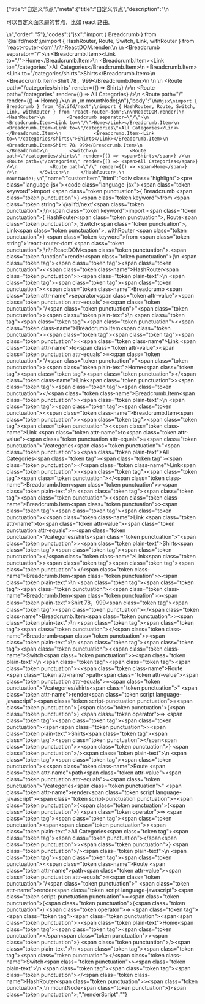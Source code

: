 {"title":"自定义节点","meta":{"title":"自定义节点","description":"\n<p>可以自定义面包屑的节点，比如 react 路由。</p>\n","order":"5"},"codes":{"jsx":"import { Breadcrumb } from '@alifd/next';\nimport { HashRouter, Route, Switch, Link, withRouter } from 'react-router-dom';\n\nReactDOM.render(\n    <HashRouter>\n        <Breadcrumb separator=\"/\">\n            <Breadcrumb.Item><Link to=\"/\">Home</Link></Breadcrumb.Item>\n            <Breadcrumb.Item><Link to=\"/categories\">All Categories</Link></Breadcrumb.Item>\n            <Breadcrumb.Item><Link to=\"/categories/shirts\">Shirts</Link></Breadcrumb.Item>\n            <Breadcrumb.Item>Shirt 78，999</Breadcrumb.Item>\n        </Breadcrumb>\n        <Switch>\n            <Route path=\"/categories/shirts\" render={() => <span>Shirts</span>} />\n            <Route path=\"/categories\" render={() => <span>All Categories</span>} />\n            <Route path=\"/\" render={() => <span>Home</span>} />\n        </Switch>\n    </HashRouter>,\n    mountNode);\n"},"body":"\n\n````jsx\nimport { Breadcrumb } from '@alifd/next';\nimport { HashRouter, Route, Switch, Link, withRouter } from 'react-router-dom';\n\nReactDOM.render(\n    <HashRouter>\n        <Breadcrumb separator=\"/\">\n            <Breadcrumb.Item><Link to=\"/\">Home</Link></Breadcrumb.Item>\n            <Breadcrumb.Item><Link to=\"/categories\">All Categories</Link></Breadcrumb.Item>\n            <Breadcrumb.Item><Link to=\"/categories/shirts\">Shirts</Link></Breadcrumb.Item>\n            <Breadcrumb.Item>Shirt 78，999</Breadcrumb.Item>\n        </Breadcrumb>\n        <Switch>\n            <Route path=\"/categories/shirts\" render={() => <span>Shirts</span>} />\n            <Route path=\"/categories\" render={() => <span>All Categories</span>} />\n            <Route path=\"/\" render={() => <span>Home</span>} />\n        </Switch>\n    </HashRouter>,\n    mountNode);\n````","name":"customItem","html":"<script>(function(){'use strict';\n\nvar _next = require('@alifd/next');\n\nvar _reactRouterDom = require('react-router-dom');\n\nReactDOM.render(React.createElement(\n    _reactRouterDom.HashRouter,\n    null,\n    React.createElement(\n        _next.Breadcrumb,\n        { separator: '/' },\n        React.createElement(\n            _next.Breadcrumb.Item,\n            null,\n            React.createElement(\n                _reactRouterDom.Link,\n                { to: '/' },\n                'Home'\n            )\n        ),\n        React.createElement(\n            _next.Breadcrumb.Item,\n            null,\n            React.createElement(\n                _reactRouterDom.Link,\n                { to: '/categories' },\n                'All Categories'\n            )\n        ),\n        React.createElement(\n            _next.Breadcrumb.Item,\n            null,\n            React.createElement(\n                _reactRouterDom.Link,\n                { to: '/categories/shirts' },\n                'Shirts'\n            )\n        ),\n        React.createElement(\n            _next.Breadcrumb.Item,\n            null,\n            'Shirt 78\\uFF0C999'\n        )\n    ),\n    React.createElement(\n        _reactRouterDom.Switch,\n        null,\n        React.createElement(_reactRouterDom.Route, { path: '/categories/shirts', render: function render() {\n                return React.createElement(\n                    'span',\n                    null,\n                    'Shirts'\n                );\n            } }),\n        React.createElement(_reactRouterDom.Route, { path: '/categories', render: function render() {\n                return React.createElement(\n                    'span',\n                    null,\n                    'All Categories'\n                );\n            } }),\n        React.createElement(_reactRouterDom.Route, { path: '/', render: function render() {\n                return React.createElement(\n                    'span',\n                    null,\n                    'Home'\n                );\n            } })\n    )\n), mountNode);})()</script><div class=\"highlight\"><pre class=\"language-jsx\"><code class=\"language-jsx\"><span class=\"token keyword\">import</span> <span class=\"token punctuation\">{</span> Breadcrumb <span class=\"token punctuation\">}</span> <span class=\"token keyword\">from</span> <span class=\"token string\">'@alifd/next'</span><span class=\"token punctuation\">;</span>\n<span class=\"token keyword\">import</span> <span class=\"token punctuation\">{</span> HashRouter<span class=\"token punctuation\">,</span> Route<span class=\"token punctuation\">,</span> Switch<span class=\"token punctuation\">,</span> Link<span class=\"token punctuation\">,</span> withRouter <span class=\"token punctuation\">}</span> <span class=\"token keyword\">from</span> <span class=\"token string\">'react-router-dom'</span><span class=\"token punctuation\">;</span>\n\nReactDOM<span class=\"token punctuation\">.</span><span class=\"token function\">render</span><span class=\"token punctuation\">(</span>\n    <span class=\"token tag\"><span class=\"token tag\"><span class=\"token punctuation\">&lt;</span><span class=\"token class-name\">HashRouter</span></span><span class=\"token punctuation\">></span></span><span class=\"token plain-text\">\n        </span><span class=\"token tag\"><span class=\"token tag\"><span class=\"token punctuation\">&lt;</span><span class=\"token class-name\">Breadcrumb</span></span> <span class=\"token attr-name\">separator</span><span class=\"token attr-value\"><span class=\"token punctuation attr-equals\">=</span><span class=\"token punctuation\">\"</span>/<span class=\"token punctuation\">\"</span></span><span class=\"token punctuation\">></span></span><span class=\"token plain-text\">\n            </span><span class=\"token tag\"><span class=\"token tag\"><span class=\"token punctuation\">&lt;</span><span class=\"token class-name\">Breadcrumb.Item</span></span><span class=\"token punctuation\">></span></span><span class=\"token tag\"><span class=\"token tag\"><span class=\"token punctuation\">&lt;</span><span class=\"token class-name\">Link</span></span> <span class=\"token attr-name\">to</span><span class=\"token attr-value\"><span class=\"token punctuation attr-equals\">=</span><span class=\"token punctuation\">\"</span>/<span class=\"token punctuation\">\"</span></span><span class=\"token punctuation\">></span></span><span class=\"token plain-text\">Home</span><span class=\"token tag\"><span class=\"token tag\"><span class=\"token punctuation\">&lt;/</span><span class=\"token class-name\">Link</span></span><span class=\"token punctuation\">></span></span><span class=\"token tag\"><span class=\"token tag\"><span class=\"token punctuation\">&lt;/</span><span class=\"token class-name\">Breadcrumb.Item</span></span><span class=\"token punctuation\">></span></span><span class=\"token plain-text\">\n            </span><span class=\"token tag\"><span class=\"token tag\"><span class=\"token punctuation\">&lt;</span><span class=\"token class-name\">Breadcrumb.Item</span></span><span class=\"token punctuation\">></span></span><span class=\"token tag\"><span class=\"token tag\"><span class=\"token punctuation\">&lt;</span><span class=\"token class-name\">Link</span></span> <span class=\"token attr-name\">to</span><span class=\"token attr-value\"><span class=\"token punctuation attr-equals\">=</span><span class=\"token punctuation\">\"</span>/categories<span class=\"token punctuation\">\"</span></span><span class=\"token punctuation\">></span></span><span class=\"token plain-text\">All Categories</span><span class=\"token tag\"><span class=\"token tag\"><span class=\"token punctuation\">&lt;/</span><span class=\"token class-name\">Link</span></span><span class=\"token punctuation\">></span></span><span class=\"token tag\"><span class=\"token tag\"><span class=\"token punctuation\">&lt;/</span><span class=\"token class-name\">Breadcrumb.Item</span></span><span class=\"token punctuation\">></span></span><span class=\"token plain-text\">\n            </span><span class=\"token tag\"><span class=\"token tag\"><span class=\"token punctuation\">&lt;</span><span class=\"token class-name\">Breadcrumb.Item</span></span><span class=\"token punctuation\">></span></span><span class=\"token tag\"><span class=\"token tag\"><span class=\"token punctuation\">&lt;</span><span class=\"token class-name\">Link</span></span> <span class=\"token attr-name\">to</span><span class=\"token attr-value\"><span class=\"token punctuation attr-equals\">=</span><span class=\"token punctuation\">\"</span>/categories/shirts<span class=\"token punctuation\">\"</span></span><span class=\"token punctuation\">></span></span><span class=\"token plain-text\">Shirts</span><span class=\"token tag\"><span class=\"token tag\"><span class=\"token punctuation\">&lt;/</span><span class=\"token class-name\">Link</span></span><span class=\"token punctuation\">></span></span><span class=\"token tag\"><span class=\"token tag\"><span class=\"token punctuation\">&lt;/</span><span class=\"token class-name\">Breadcrumb.Item</span></span><span class=\"token punctuation\">></span></span><span class=\"token plain-text\">\n            </span><span class=\"token tag\"><span class=\"token tag\"><span class=\"token punctuation\">&lt;</span><span class=\"token class-name\">Breadcrumb.Item</span></span><span class=\"token punctuation\">></span></span><span class=\"token plain-text\">Shirt 78，999</span><span class=\"token tag\"><span class=\"token tag\"><span class=\"token punctuation\">&lt;/</span><span class=\"token class-name\">Breadcrumb.Item</span></span><span class=\"token punctuation\">></span></span><span class=\"token plain-text\">\n        </span><span class=\"token tag\"><span class=\"token tag\"><span class=\"token punctuation\">&lt;/</span><span class=\"token class-name\">Breadcrumb</span></span><span class=\"token punctuation\">></span></span><span class=\"token plain-text\">\n        </span><span class=\"token tag\"><span class=\"token tag\"><span class=\"token punctuation\">&lt;</span><span class=\"token class-name\">Switch</span></span><span class=\"token punctuation\">></span></span><span class=\"token plain-text\">\n            </span><span class=\"token tag\"><span class=\"token tag\"><span class=\"token punctuation\">&lt;</span><span class=\"token class-name\">Route</span></span> <span class=\"token attr-name\">path</span><span class=\"token attr-value\"><span class=\"token punctuation attr-equals\">=</span><span class=\"token punctuation\">\"</span>/categories/shirts<span class=\"token punctuation\">\"</span></span> <span class=\"token attr-name\">render</span><span class=\"token script language-javascript\"><span class=\"token script-punctuation punctuation\">=</span><span class=\"token punctuation\">{</span><span class=\"token punctuation\">(</span><span class=\"token punctuation\">)</span> <span class=\"token operator\">=></span> <span class=\"token tag\"><span class=\"token tag\"><span class=\"token punctuation\">&lt;</span>span</span><span class=\"token punctuation\">></span></span><span class=\"token plain-text\">Shirts</span><span class=\"token tag\"><span class=\"token tag\"><span class=\"token punctuation\">&lt;/</span>span</span><span class=\"token punctuation\">></span></span><span class=\"token punctuation\">}</span></span> <span class=\"token punctuation\">/></span></span><span class=\"token plain-text\">\n            </span><span class=\"token tag\"><span class=\"token tag\"><span class=\"token punctuation\">&lt;</span><span class=\"token class-name\">Route</span></span> <span class=\"token attr-name\">path</span><span class=\"token attr-value\"><span class=\"token punctuation attr-equals\">=</span><span class=\"token punctuation\">\"</span>/categories<span class=\"token punctuation\">\"</span></span> <span class=\"token attr-name\">render</span><span class=\"token script language-javascript\"><span class=\"token script-punctuation punctuation\">=</span><span class=\"token punctuation\">{</span><span class=\"token punctuation\">(</span><span class=\"token punctuation\">)</span> <span class=\"token operator\">=></span> <span class=\"token tag\"><span class=\"token tag\"><span class=\"token punctuation\">&lt;</span>span</span><span class=\"token punctuation\">></span></span><span class=\"token plain-text\">All Categories</span><span class=\"token tag\"><span class=\"token tag\"><span class=\"token punctuation\">&lt;/</span>span</span><span class=\"token punctuation\">></span></span><span class=\"token punctuation\">}</span></span> <span class=\"token punctuation\">/></span></span><span class=\"token plain-text\">\n            </span><span class=\"token tag\"><span class=\"token tag\"><span class=\"token punctuation\">&lt;</span><span class=\"token class-name\">Route</span></span> <span class=\"token attr-name\">path</span><span class=\"token attr-value\"><span class=\"token punctuation attr-equals\">=</span><span class=\"token punctuation\">\"</span>/<span class=\"token punctuation\">\"</span></span> <span class=\"token attr-name\">render</span><span class=\"token script language-javascript\"><span class=\"token script-punctuation punctuation\">=</span><span class=\"token punctuation\">{</span><span class=\"token punctuation\">(</span><span class=\"token punctuation\">)</span> <span class=\"token operator\">=></span> <span class=\"token tag\"><span class=\"token tag\"><span class=\"token punctuation\">&lt;</span>span</span><span class=\"token punctuation\">></span></span><span class=\"token plain-text\">Home</span><span class=\"token tag\"><span class=\"token tag\"><span class=\"token punctuation\">&lt;/</span>span</span><span class=\"token punctuation\">></span></span><span class=\"token punctuation\">}</span></span> <span class=\"token punctuation\">/></span></span><span class=\"token plain-text\">\n        </span><span class=\"token tag\"><span class=\"token tag\"><span class=\"token punctuation\">&lt;/</span><span class=\"token class-name\">Switch</span></span><span class=\"token punctuation\">></span></span><span class=\"token plain-text\">\n    </span><span class=\"token tag\"><span class=\"token tag\"><span class=\"token punctuation\">&lt;/</span><span class=\"token class-name\">HashRouter</span></span><span class=\"token punctuation\">></span></span><span class=\"token punctuation\">,</span>\n    mountNode<span class=\"token punctuation\">)</span><span class=\"token punctuation\">;</span></code></pre></div>","renderScript":"<script>(function(){'use strict';\n\nvar _createClass = function () { function defineProperties(target, props) { for (var i = 0; i < props.length; i++) { var descriptor = props[i]; descriptor.enumerable = descriptor.enumerable || false; descriptor.configurable = true; if (\"value\" in descriptor) descriptor.writable = true; Object.defineProperty(target, descriptor.key, descriptor); } } return function (Constructor, protoProps, staticProps) { if (protoProps) defineProperties(Constructor.prototype, protoProps); if (staticProps) defineProperties(Constructor, staticProps); return Constructor; }; }();\n\nvar _reactLive = require('react-live');\n\nvar _next = require('@alifd/next');\n\nvar _reactRouterDom = require('react-router-dom');\n\nfunction _classCallCheck(instance, Constructor) { if (!(instance instanceof Constructor)) { throw new TypeError(\"Cannot call a class as a function\"); } }\n\nfunction _possibleConstructorReturn(self, call) { if (!self) { throw new ReferenceError(\"this hasn't been initialised - super() hasn't been called\"); } return call && (typeof call === \"object\" || typeof call === \"function\") ? call : self; }\n\nfunction _inherits(subClass, superClass) { if (typeof superClass !== \"function\" && superClass !== null) { throw new TypeError(\"Super expression must either be null or a function, not \" + typeof superClass); } subClass.prototype = Object.create(superClass && superClass.prototype, { constructor: { value: subClass, enumerable: false, writable: true, configurable: true } }); if (superClass) Object.setPrototypeOf ? Object.setPrototypeOf(subClass, superClass) : subClass.__proto__ = superClass; }\n\nwindow.demoNames.push('customItem');\n\n\nwindow.customItemRenderScript = function customItemRenderScript(liveDemo) {\n    var mountNode = document.getElementById('customItem-mount');\n    if (liveDemo === \"false\") {\n        document.getElementById('customItem-body').innerHTML = '<pre class=\"language-jsx\"><code class=\"language-jsx\"><span class=\"token keyword\">import</span> <span class=\"token punctuation\">{</span> Breadcrumb <span class=\"token punctuation\">}</span> <span class=\"token keyword\">from</span> <span class=\"token string\">\\'@alifd/next\\'</span><span class=\"token punctuation\">;</span>\\n<span class=\"token keyword\">import</span> <span class=\"token punctuation\">{</span> HashRouter<span class=\"token punctuation\">,</span> Route<span class=\"token punctuation\">,</span> Switch<span class=\"token punctuation\">,</span> Link<span class=\"token punctuation\">,</span> withRouter <span class=\"token punctuation\">}</span> <span class=\"token keyword\">from</span> <span class=\"token string\">\\'react-router-dom\\'</span><span class=\"token punctuation\">;</span>\\n\\nReactDOM<span class=\"token punctuation\">.</span><span class=\"token function\">render</span><span class=\"token punctuation\">(</span>\\n    <span class=\"token tag\"><span class=\"token tag\"><span class=\"token punctuation\">&lt;</span><span class=\"token class-name\">HashRouter</span></span><span class=\"token punctuation\">></span></span><span class=\"token plain-text\">\\n        </span><span class=\"token tag\"><span class=\"token tag\"><span class=\"token punctuation\">&lt;</span><span class=\"token class-name\">Breadcrumb</span></span> <span class=\"token attr-name\">separator</span><span class=\"token attr-value\"><span class=\"token punctuation attr-equals\">=</span><span class=\"token punctuation\">\"</span>/<span class=\"token punctuation\">\"</span></span><span class=\"token punctuation\">></span></span><span class=\"token plain-text\">\\n            </span><span class=\"token tag\"><span class=\"token tag\"><span class=\"token punctuation\">&lt;</span><span class=\"token class-name\">Breadcrumb.Item</span></span><span class=\"token punctuation\">></span></span><span class=\"token tag\"><span class=\"token tag\"><span class=\"token punctuation\">&lt;</span><span class=\"token class-name\">Link</span></span> <span class=\"token attr-name\">to</span><span class=\"token attr-value\"><span class=\"token punctuation attr-equals\">=</span><span class=\"token punctuation\">\"</span>/<span class=\"token punctuation\">\"</span></span><span class=\"token punctuation\">></span></span><span class=\"token plain-text\">Home</span><span class=\"token tag\"><span class=\"token tag\"><span class=\"token punctuation\">&lt;/</span><span class=\"token class-name\">Link</span></span><span class=\"token punctuation\">></span></span><span class=\"token tag\"><span class=\"token tag\"><span class=\"token punctuation\">&lt;/</span><span class=\"token class-name\">Breadcrumb.Item</span></span><span class=\"token punctuation\">></span></span><span class=\"token plain-text\">\\n            </span><span class=\"token tag\"><span class=\"token tag\"><span class=\"token punctuation\">&lt;</span><span class=\"token class-name\">Breadcrumb.Item</span></span><span class=\"token punctuation\">></span></span><span class=\"token tag\"><span class=\"token tag\"><span class=\"token punctuation\">&lt;</span><span class=\"token class-name\">Link</span></span> <span class=\"token attr-name\">to</span><span class=\"token attr-value\"><span class=\"token punctuation attr-equals\">=</span><span class=\"token punctuation\">\"</span>/categories<span class=\"token punctuation\">\"</span></span><span class=\"token punctuation\">></span></span><span class=\"token plain-text\">All Categories</span><span class=\"token tag\"><span class=\"token tag\"><span class=\"token punctuation\">&lt;/</span><span class=\"token class-name\">Link</span></span><span class=\"token punctuation\">></span></span><span class=\"token tag\"><span class=\"token tag\"><span class=\"token punctuation\">&lt;/</span><span class=\"token class-name\">Breadcrumb.Item</span></span><span class=\"token punctuation\">></span></span><span class=\"token plain-text\">\\n            </span><span class=\"token tag\"><span class=\"token tag\"><span class=\"token punctuation\">&lt;</span><span class=\"token class-name\">Breadcrumb.Item</span></span><span class=\"token punctuation\">></span></span><span class=\"token tag\"><span class=\"token tag\"><span class=\"token punctuation\">&lt;</span><span class=\"token class-name\">Link</span></span> <span class=\"token attr-name\">to</span><span class=\"token attr-value\"><span class=\"token punctuation attr-equals\">=</span><span class=\"token punctuation\">\"</span>/categories/shirts<span class=\"token punctuation\">\"</span></span><span class=\"token punctuation\">></span></span><span class=\"token plain-text\">Shirts</span><span class=\"token tag\"><span class=\"token tag\"><span class=\"token punctuation\">&lt;/</span><span class=\"token class-name\">Link</span></span><span class=\"token punctuation\">></span></span><span class=\"token tag\"><span class=\"token tag\"><span class=\"token punctuation\">&lt;/</span><span class=\"token class-name\">Breadcrumb.Item</span></span><span class=\"token punctuation\">></span></span><span class=\"token plain-text\">\\n            </span><span class=\"token tag\"><span class=\"token tag\"><span class=\"token punctuation\">&lt;</span><span class=\"token class-name\">Breadcrumb.Item</span></span><span class=\"token punctuation\">></span></span><span class=\"token plain-text\">Shirt 78\\uFF0C999</span><span class=\"token tag\"><span class=\"token tag\"><span class=\"token punctuation\">&lt;/</span><span class=\"token class-name\">Breadcrumb.Item</span></span><span class=\"token punctuation\">></span></span><span class=\"token plain-text\">\\n        </span><span class=\"token tag\"><span class=\"token tag\"><span class=\"token punctuation\">&lt;/</span><span class=\"token class-name\">Breadcrumb</span></span><span class=\"token punctuation\">></span></span><span class=\"token plain-text\">\\n        </span><span class=\"token tag\"><span class=\"token tag\"><span class=\"token punctuation\">&lt;</span><span class=\"token class-name\">Switch</span></span><span class=\"token punctuation\">></span></span><span class=\"token plain-text\">\\n            </span><span class=\"token tag\"><span class=\"token tag\"><span class=\"token punctuation\">&lt;</span><span class=\"token class-name\">Route</span></span> <span class=\"token attr-name\">path</span><span class=\"token attr-value\"><span class=\"token punctuation attr-equals\">=</span><span class=\"token punctuation\">\"</span>/categories/shirts<span class=\"token punctuation\">\"</span></span> <span class=\"token attr-name\">render</span><span class=\"token script language-javascript\"><span class=\"token script-punctuation punctuation\">=</span><span class=\"token punctuation\">{</span><span class=\"token punctuation\">(</span><span class=\"token punctuation\">)</span> <span class=\"token operator\">=></span> <span class=\"token tag\"><span class=\"token tag\"><span class=\"token punctuation\">&lt;</span>span</span><span class=\"token punctuation\">></span></span><span class=\"token plain-text\">Shirts</span><span class=\"token tag\"><span class=\"token tag\"><span class=\"token punctuation\">&lt;/</span>span</span><span class=\"token punctuation\">></span></span><span class=\"token punctuation\">}</span></span> <span class=\"token punctuation\">/></span></span><span class=\"token plain-text\">\\n            </span><span class=\"token tag\"><span class=\"token tag\"><span class=\"token punctuation\">&lt;</span><span class=\"token class-name\">Route</span></span> <span class=\"token attr-name\">path</span><span class=\"token attr-value\"><span class=\"token punctuation attr-equals\">=</span><span class=\"token punctuation\">\"</span>/categories<span class=\"token punctuation\">\"</span></span> <span class=\"token attr-name\">render</span><span class=\"token script language-javascript\"><span class=\"token script-punctuation punctuation\">=</span><span class=\"token punctuation\">{</span><span class=\"token punctuation\">(</span><span class=\"token punctuation\">)</span> <span class=\"token operator\">=></span> <span class=\"token tag\"><span class=\"token tag\"><span class=\"token punctuation\">&lt;</span>span</span><span class=\"token punctuation\">></span></span><span class=\"token plain-text\">All Categories</span><span class=\"token tag\"><span class=\"token tag\"><span class=\"token punctuation\">&lt;/</span>span</span><span class=\"token punctuation\">></span></span><span class=\"token punctuation\">}</span></span> <span class=\"token punctuation\">/></span></span><span class=\"token plain-text\">\\n            </span><span class=\"token tag\"><span class=\"token tag\"><span class=\"token punctuation\">&lt;</span><span class=\"token class-name\">Route</span></span> <span class=\"token attr-name\">path</span><span class=\"token attr-value\"><span class=\"token punctuation attr-equals\">=</span><span class=\"token punctuation\">\"</span>/<span class=\"token punctuation\">\"</span></span> <span class=\"token attr-name\">render</span><span class=\"token script language-javascript\"><span class=\"token script-punctuation punctuation\">=</span><span class=\"token punctuation\">{</span><span class=\"token punctuation\">(</span><span class=\"token punctuation\">)</span> <span class=\"token operator\">=></span> <span class=\"token tag\"><span class=\"token tag\"><span class=\"token punctuation\">&lt;</span>span</span><span class=\"token punctuation\">></span></span><span class=\"token plain-text\">Home</span><span class=\"token tag\"><span class=\"token tag\"><span class=\"token punctuation\">&lt;/</span>span</span><span class=\"token punctuation\">></span></span><span class=\"token punctuation\">}</span></span> <span class=\"token punctuation\">/></span></span><span class=\"token plain-text\">\\n        </span><span class=\"token tag\"><span class=\"token tag\"><span class=\"token punctuation\">&lt;/</span><span class=\"token class-name\">Switch</span></span><span class=\"token punctuation\">></span></span><span class=\"token plain-text\">\\n    </span><span class=\"token tag\"><span class=\"token tag\"><span class=\"token punctuation\">&lt;/</span><span class=\"token class-name\">HashRouter</span></span><span class=\"token punctuation\">></span></span><span class=\"token punctuation\">,</span>\\n    mountNode<span class=\"token punctuation\">)</span><span class=\"token punctuation\">;</span>\\n</code></pre>\\n'.replace(/{backquote}/g, '`').replace(/{dollar}/g, '$');\n\n        ReactDOM.render(React.createElement(\n            _reactRouterDom.HashRouter,\n            null,\n            React.createElement(\n                _next.Breadcrumb,\n                { separator: '/' },\n                React.createElement(\n                    _next.Breadcrumb.Item,\n                    null,\n                    React.createElement(\n                        _reactRouterDom.Link,\n                        { to: '/' },\n                        'Home'\n                    )\n                ),\n                React.createElement(\n                    _next.Breadcrumb.Item,\n                    null,\n                    React.createElement(\n                        _reactRouterDom.Link,\n                        { to: '/categories' },\n                        'All Categories'\n                    )\n                ),\n                React.createElement(\n                    _next.Breadcrumb.Item,\n                    null,\n                    React.createElement(\n                        _reactRouterDom.Link,\n                        { to: '/categories/shirts' },\n                        'Shirts'\n                    )\n                ),\n                React.createElement(\n                    _next.Breadcrumb.Item,\n                    null,\n                    'Shirt 78\\uFF0C999'\n                )\n            ),\n            React.createElement(\n                _reactRouterDom.Switch,\n                null,\n                React.createElement(_reactRouterDom.Route, { path: '/categories/shirts', render: function render() {\n                        return React.createElement(\n                            'span',\n                            null,\n                            'Shirts'\n                        );\n                    } }),\n                React.createElement(_reactRouterDom.Route, { path: '/categories', render: function render() {\n                        return React.createElement(\n                            'span',\n                            null,\n                            'All Categories'\n                        );\n                    } }),\n                React.createElement(_reactRouterDom.Route, { path: '/', render: function render() {\n                        return React.createElement(\n                            'span',\n                            null,\n                            'Home'\n                        );\n                    } })\n            )\n        ), mountNode);\n\n        return;\n    }\n\n    var customItemLiveScript = 'ReactDOM.render(\\n  <HashRouter>\\n    <Breadcrumb separator=\"/\">\\n      <Breadcrumb.Item>\\n        <Link to=\"/\">Home</Link>\\n      </Breadcrumb.Item>\\n      <Breadcrumb.Item>\\n        <Link to=\"/categories\">All Categories</Link>\\n      </Breadcrumb.Item>\\n      <Breadcrumb.Item>\\n        <Link to=\"/categories/shirts\">Shirts</Link>\\n      </Breadcrumb.Item>\\n      <Breadcrumb.Item>Shirt 78\\uFF0C999</Breadcrumb.Item>\\n    </Breadcrumb>\\n    <Switch>\\n      <Route path=\"/categories/shirts\" render={() => <span>Shirts</span>} />\\n      <Route path=\"/categories\" render={() => <span>All Categories</span>} />\\n      <Route path=\"/\" render={() => <span>Home</span>} />\\n    </Switch>\\n  </HashRouter>,\\n  mountNode\\n);';\n    var emptyTheme = {\n        plain: {},\n        styles: [{\n            types: [],\n            styles: {}\n        }]\n    };\n\n    function renderAfter() {\n        ReactDOM.render(React.createElement(\n            _next.Balloon.Tooltip,\n            {\n                align: 't',\n                style: { maxWidth: 320 },\n                trigger: React.createElement('div', {\n                    dangerouslySetInnerHTML: {\n                        __html: '<pre class=\"language-jsx\"><code class=\"language-jsx\"><span class=\"token keyword\">import</span> <span class=\"token punctuation\">{</span> Breadcrumb <span class=\"token punctuation\">}</span> <span class=\"token keyword\">from</span> <span class=\"token string\">\\'@alifd/next\\'</span><span class=\"token punctuation\">;</span>\\n<span class=\"token keyword\">import</span> <span class=\"token punctuation\">{</span> HashRouter<span class=\"token punctuation\">,</span> Route<span class=\"token punctuation\">,</span> Switch<span class=\"token punctuation\">,</span> Link<span class=\"token punctuation\">,</span> withRouter <span class=\"token punctuation\">}</span> <span class=\"token keyword\">from</span> <span class=\"token string\">\\'react-router-dom\\'</span><span class=\"token punctuation\">;</span>\\n</code></pre>\\n'\n                    }\n                })\n            },\n            '\\u7F16\\u8F91\\u6A21\\u5F0F\\u6682\\u4E0D\\u652F\\u6301\\u4FEE\\u6539\\u4F9D\\u8D56\\u5F15\\u5165'\n        ), document.getElementById('customItem-live-import'));\n    }\n\n    var LiveRenderer = function (_React$Component) {\n        _inherits(LiveRenderer, _React$Component);\n\n        function LiveRenderer(props) {\n            _classCallCheck(this, LiveRenderer);\n\n            var _this = _possibleConstructorReturn(this, (LiveRenderer.__proto__ || Object.getPrototypeOf(LiveRenderer)).call(this, props));\n\n            _this.onBlur = function () {\n                var time = new Date().getTime();\n                window.top.postMessage({\n                    type: 'ReactLiveEdit',\n                    from: 'demo',\n                    body: { name: 'customItem', component: 'Breadcrumb', time: time }\n                }, '*');\n            };\n\n            return _this;\n        }\n\n        _createClass(LiveRenderer, [{\n            key: 'componentDidMount',\n            value: function componentDidMount() {\n                renderAfter();\n            }\n        }, {\n            key: 'render',\n            value: function render() {\n                return React.createElement(\n                    _reactLive.LiveProvider,\n                    {\n                        code: customItemLiveScript,\n                        scope: { Breadcrumb: _next.Breadcrumb, HashRouter: _reactRouterDom.HashRouter, Route: _reactRouterDom.Route, Switch: _reactRouterDom.Switch, Link: _reactRouterDom.Link, withRouter: _reactRouterDom.withRouter, mountNode: mountNode },\n                        noInline: true },\n                    React.createElement(\n                        'div',\n                        { id: 'customItem-live-editor' },\n                        React.createElement(_reactLive.LiveError, { id: 'customItem-live-error', className: 'react-live-error' }),\n                        React.createElement('div', { id: 'customItem-live-import' }),\n                        React.createElement(\n                            'div',\n                            { id: 'customItem-live-body', className: 'react-live-body' },\n                            React.createElement(_reactLive.LiveEditor, { theme: emptyTheme, onBlur: this.onBlur })\n                        ),\n                        React.createElement('div', { id: 'customItem-live-css' })\n                    ),\n                    React.createElement(_reactLive.LivePreview, null)\n                );\n            }\n        }]);\n\n        return LiveRenderer;\n    }(React.Component);\n\n    ReactDOM.render(React.createElement(LiveRenderer, null), document.getElementById('customItem-body'));\n    return;\n};\n\nwindow.renderFuncs.push(customItemRenderScript);\n\nfunction onRiddleOrCodePenClick(type) {\n    var time = new Date().getTime();\n    window.top.postMessage({\n        type: 'RiddleOrCodePenClick',\n        from: 'demo',\n        body: { name: 'customItem', component: 'Breadcrumb', type: type, time: time }\n    }, '*');\n}\nReactDOM.render(React.createElement(\n    _next.Balloon.Tooltip,\n    {\n        align: 'b',\n        style: { maxWidth: 400 },\n        trigger: React.createElement(\n            'span',\n            { role: 'img', className: 'op-icon', onClick: function onClick() {\n                    return onRiddleOrCodePenClick('CodePen');\n                } },\n            React.createElement(\n                'svg',\n                { viewBox: '0 0 20 20', fill: 'currentColor' },\n                React.createElement('path', {\n                    d: 'M17.7207447,7.0537234 L10.2739362,2.0893617 C10.0952128,1.97021277 9.86223404,1.97021277 9.68404255,2.0893617 L2.23723404,7.0537234 C2.0893617,7.15212766 2.00053191,7.31861702 2.00053191,7.4962766 L2.00053191,12.4606383 C2.00053191,12.6382979 2.0893617,12.8047872 2.23723404,12.9031915 L9.68404255,17.8675532 C9.77340426,17.9271277 9.87606383,17.9569149 9.97925532,17.9569149 C10.0824468,17.9569149 10.1851064,17.9271277 10.2744681,17.8675532 L17.7212766,12.9031915 C17.8691489,12.8047872 17.9579787,12.6382979 17.9579787,12.4606383 L17.9579787,7.4962766 C17.9579787,7.31861702 17.8691489,7.15212766 17.7212766,7.0537234 L17.7207447,7.0537234 Z M9.9787234,11.8218085 L7.2143617,9.9787234 L9.9787234,8.1356383 L12.7430851,9.9787234 L9.9787234,11.8218085 Z M10.5106383,7.21170213 L10.5106383,3.52553191 L16.4664894,7.4962766 L13.7021277,9.3393617 L10.5106383,7.21170213 Z M9.44680851,7.21170213 L6.25531915,9.3393617 L3.49095745,7.4962766 L9.44680851,3.52553191 L9.44680851,7.21170213 Z M5.2962766,9.9787234 L3.06382979,11.4670213 L3.06382979,8.49042553 L5.2962766,9.9787234 Z M6.25531915,10.6180851 L9.44680851,12.7457447 L9.44680851,16.4319149 L3.49095745,12.4611702 L6.25531915,10.6180851 Z M10.5106383,12.7457447 L13.7021277,10.6180851 L16.4664894,12.4611702 L10.5106383,16.4319149 L10.5106383,12.7457447 Z M14.6611702,9.9787234 L16.893617,8.49042553 L16.893617,11.4670213 L14.6611702,9.9787234 Z' })\n            )\n        ) },\n    React.createElement(\n        'span',\n        null,\n        '\\u5728CodePen\\u4E2D\\u6253\\u5F00'\n    )\n), document.getElementById('customItem-CodePen'));\nReactDOM.render(React.createElement(\n    _next.Balloon.Tooltip,\n    {\n        align: 'b',\n        style: { maxWidth: 400 },\n        trigger: React.createElement(\n            'span',\n            { role: 'img', className: 'op-icon', onClick: function onClick() {\n                    return onRiddleOrCodePenClick('Riddle');\n                } },\n            React.createElement(\n                'svg',\n                { viewBox: '0 0 20 20', fill: 'currentColor' },\n                React.createElement('path', {\n                    d: 'M12.0135981,2 C14.9585189,2 17.345849,4.38716704 17.345849,7.33333333 C17.345849,9.38478693 16.1882418,11.1657179 14.4903288,12.0578577 L17.2084049,16.7658872 C17.2378708,16.8169235 17.2591949,16.8704263 17.2727803,16.9248914 C17.3474476,17.0262914 17.3916465,17.1520943 17.3916465,17.2882205 C17.3916465,17.628088 17.1161295,17.9036051 16.7762619,17.9036051 L2.81174505,17.9048498 C2.75007855,17.9255976 2.68404472,17.9368421 2.61538462,17.9368421 C2.27551708,17.9368421 2,17.661325 2,17.3214575 L2,4.90050552 C2,4.44767651 2.36696407,4.08058607 2.8201909,4.08058607 L2.8201909,4.08058607 L4.598,4.08 L4.59829061,3.64037695 C4.59829061,2.78210363 5.25867561,2.07778272 6.09736436,2.00602116 L6.23871411,2 Z M11.9839597,3.23076923 L6.23745245,3.23076923 C6.01143198,3.23076923 5.82905984,3.41419855 5.82905984,3.64047008 L5.82905984,3.64047008 L5.829,4.08 L11.5615101,4.08058607 C13.3089935,4.08058607 14.7370181,5.4476011 14.8334247,7.17082808 L14.8386124,7.35677655 C14.8386124,9.16616658 13.3721154,10.632967 11.5615101,10.632967 L11.5615101,10.632967 L10.299,10.632 L12.6155561,14.6429723 C12.7020335,14.7927556 12.7183875,14.9637818 12.6748043,15.1180362 C12.6779184,15.1342067 12.6786336,15.1513556 12.6786336,15.1686715 C12.6786336,15.508539 12.4031165,15.7840561 12.063249,15.7840561 L5.39477011,15.7840561 C5.33908357,15.7840561 5.28512459,15.7766596 5.23382202,15.7627953 L5.21367522,15.7639098 L5.21367522,15.7639098 C4.87380768,15.7639098 4.59829061,15.4883927 4.59829061,15.1485252 L4.598,5.323 L3.23076923,5.32307709 L3.23,16.672 L15.733,16.672 L13.0769083,12.0713449 C12.9069827,11.7770252 13.0078241,11.40068 13.3021438,11.2307544 C13.3538063,11.200927 13.4079962,11.1794424 13.4631533,11.1658825 C14.9972153,10.5673738 16.0854701,9.07745387 16.0854701,7.33333333 C16.0854701,5.06705157 14.2491614,3.23076923 11.9839597,3.23076923 L11.9839597,3.23076923 Z M11.7212434,5.32867389 L11.5688942,5.32307709 L5.829,5.323 L5.82905984,11.0261966 C5.82905984,11.0464748 5.83052125,11.0664018 5.83334393,11.0858783 L5.84579569,11.1428571 L5.829,11.142 L5.829,14.553 L11.142,14.553 L8.71393544,10.3467056 C8.54400168,10.0523717 8.64484792,9.67600839 8.93918185,9.50607462 C9.01663814,9.46135521 9.09977514,9.43538787 9.18333591,9.42676402 L9.18350929,9.40512829 L11.5688942,9.40512829 C12.6982428,9.40512829 13.6102561,8.49132999 13.6102561,7.36410269 C13.6102561,6.23662753 12.6963072,5.32307709 11.5688942,5.32307709 Z' })\n            )\n        ) },\n    React.createElement(\n        'span',\n        null,\n        '\\u5728Riddle\\u4E2D\\u6253\\u5F00'\n    )\n), document.getElementById('customItem-Riddle'));\nReactDOM.render(React.createElement(\n    _next.Balloon.Tooltip,\n    {\n        align: 'b',\n        style: { maxWidth: 320 },\n        trigger: React.createElement(\n            'span',\n            { className: 'code-box-code-action', onClick: function onClick() {\n                    _next.Message.success('复制成功');\n                } },\n            React.createElement(\n                'svg',\n                { viewBox: '0 0 20 20', focusable: 'false', 'data-icon': 'snippets', width: '20px', height: '20px', fill: 'currentColor', 'aria-hidden': 'true' },\n                React.createElement('path', { d: 'M15,5 L15,18 L2,18 L2,5 L15,5 Z M14,6 L3,6 L3,17 L14,17 L14,6 Z M18,2 L18,15 L16,15 L16,13.999 L17,14 L17,3 L6,3 L6,4 L5,4 L5,2 L18,2 Z M9,8 L9,11 L12,11 L12,12 L9,12 L9,15 L8,15 L8,12 L5,12 L5,11 L8,11 L8,8 L9,8 Z' })\n            )\n        )\n    },\n    React.createElement(\n        'span',\n        null,\n        '\\u590D\\u5236\\u4EE3\\u7801'\n    )\n), document.getElementById('customItem-copy-btn'));\nReactDOM.render(React.createElement(\n    React.Fragment,\n    null,\n    React.createElement(\n        _next.Balloon.Tooltip,\n        {\n            align: 'b',\n            style: { maxWidth: 400 },\n            trigger: React.createElement(\n                'span',\n                { id: 'customItem-icon-show', className: 'code-box-code-action code-expand-icon-show' },\n                React.createElement(\n                    'svg',\n                    { alt: 'expand code', width: '20px', height: '20px', viewBox: '0 0 20 20', fill: 'currentColor' },\n                    React.createElement('path', {\n                        d: 'M14.4307124,13.5667899 L15.1349452,14.276759 L10.7473676,18.6288871 L6.42783259,14.2738791 L7.13782502,13.5696698 L10.7530744,17.2147744 L14.4307124,13.5667899 Z M4.79130753,8.067524 L16.3824174,11.1733525 L16.1235984,12.1392784 L4.53248848,9.03344983 L4.79130753,8.067524 Z M10.8154102,1.57503552 L15.1349452,5.93004351 L14.4249528,6.63425282 L10.809949,2.98914817 L7.13206544,6.6371327 L6.42783259,5.92716363 L10.8154102,1.57503552 Z',\n                        transform: 'translate(10.457453, 10.101961) rotate(90.000000) translate(-10.457453, -10.101961) ' })\n                )\n            ) },\n        React.createElement(\n            'span',\n            null,\n            '\\u5C55\\u5F00\\u4EE3\\u7801',\n            React.createElement('br', null),\n            React.createElement('br', null),\n            '\\u5C0F\\u63D0\\u793A: ',\n            React.createElement('br', null),\n            React.createElement('br', null),\n            ' 1. \\u70B9\\u51FB\\u4E00\\u4E0B\\u4EE3\\u7801\\uFF0C\\u8BD5\\u4E00\\u8BD5\\u5728\\u7EBF\\u7F16\\u8F91\\u9884\\u89C8\\u5427\\uFF01 ',\n            React.createElement('br', null),\n            React.createElement('br', null),\n            '2. \\u9875\\u9762\\u53F3\\u4E0A\\u65B9 \\u6709 ',\n            React.createElement(\n                'strong',\n                null,\n                '\\u5168\\u5C40\\u4EE3\\u7801\\u5C55\\u5F00'\n            ),\n            ' \\u53CA ',\n            React.createElement(\n                'strong',\n                null,\n                '\\u5F00\\u542F\\u5728\\u7EBF\\u7F16\\u8F91'\n            ),\n            ' \\u6A21\\u5F0F\\u54DF\\uFF5E'\n        )\n    ),\n    React.createElement(\n        _next.Balloon.Tooltip,\n        {\n            align: 'b',\n            style: { maxWidth: 400 },\n            trigger: React.createElement(\n                'span',\n                { id: 'customItem-icon-hide', className: 'code-box-code-action code-expand-icon-hide', style: { display: 'none' } },\n                React.createElement(\n                    'svg',\n                    { alt: 'expand code', width: '20px', height: '20px', viewBox: '0 0 20 20', style: { fill: '#3B9AFF' } },\n                    React.createElement('path', {\n                        d: 'M14.4307124,13.5667899 L15.1349452,14.276759 L10.7473676,18.6288871 L6.42783259,14.2738791 L7.13782502,13.5696698 L10.7530744,17.2147744 L14.4307124,13.5667899 Z M4.79130753,8.067524 L16.3824174,11.1733525 L16.1235984,12.1392784 L4.53248848,9.03344983 L4.79130753,8.067524 Z M10.8154102,1.57503552 L15.1349452,5.93004351 L14.4249528,6.63425282 L10.809949,2.98914817 L7.13206544,6.6371327 L6.42783259,5.92716363 L10.8154102,1.57503552 Z',\n                        transform: 'translate(10.457453, 10.101961) rotate(90.000000) translate(-10.457453, -10.101961) ' })\n                )\n            ) },\n        React.createElement(\n            'span',\n            null,\n            '\\u6536\\u8D77\\u4EE3\\u7801',\n            React.createElement('br', null),\n            React.createElement('br', null),\n            '\\u5C0F\\u63D0\\u793A: ',\n            React.createElement('br', null),\n            React.createElement('br', null),\n            ' 1. \\u70B9\\u51FB\\u4E00\\u4E0B\\u4EE3\\u7801\\uFF0C\\u8BD5\\u4E00\\u8BD5\\u5728\\u7EBF\\u7F16\\u8F91\\u9884\\u89C8\\u5427\\uFF01 ',\n            React.createElement('br', null),\n            React.createElement('br', null),\n            '2. \\u9875\\u9762\\u53F3\\u4E0A\\u65B9 \\u6709 ',\n            React.createElement(\n                'strong',\n                null,\n                '\\u5168\\u5C40\\u4EE3\\u7801\\u5C55\\u5F00'\n            ),\n            ' \\u53CA ',\n            React.createElement(\n                'strong',\n                null,\n                '\\u5F00\\u542F\\u5728\\u7EBF\\u7F16\\u8F91'\n            ),\n            ' \\u6A21\\u5F0F\\u54DF\\uFF5E'\n        )\n    )\n), document.getElementById('customItem-fold-code'));})()</script>"}
